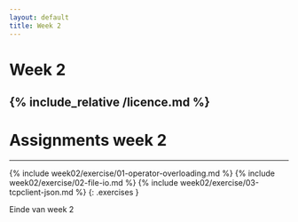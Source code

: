 ```yaml
---
layout: default
title: Week 2
---
```

# Week 2
{% include_relative /licence.md %}
---

# Assignments week 2
---

{% include week02/exercise/01-operator-overloading.md %}
{% include week02/exercise/02-file-io.md %}
{% include week02/exercise/03-tcpclient-json.md %}
{: .exercises }


Einde van week 2

